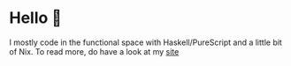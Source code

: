 # Hello :wave:

I mostly code in the functional space with Haskell/PureScript and a little bit of Nix. To read more, do have a look at my [site](https://mrinalpurohit.in)
